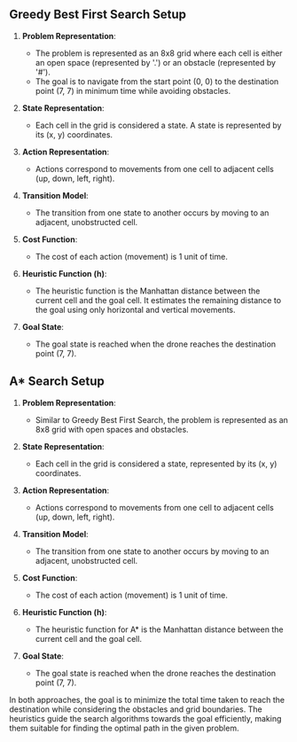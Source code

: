 ## Greedy Best First Search Setup

1. **Problem Representation**:
   - The problem is represented as an 8x8 grid where each cell is either an open space (represented by '.') or an obstacle (represented by '#').
   - The goal is to navigate from the start point (0, 0) to the destination point (7, 7) in minimum time while avoiding obstacles.

2. **State Representation**:
   - Each cell in the grid is considered a state. A state is represented by its (x, y) coordinates.

3. **Action Representation**:
   - Actions correspond to movements from one cell to adjacent cells (up, down, left, right).

4. **Transition Model**:
   - The transition from one state to another occurs by moving to an adjacent, unobstructed cell.

5. **Cost Function**:
   - The cost of each action (movement) is 1 unit of time.

6. **Heuristic Function (h)**:
   - The heuristic function is the Manhattan distance between the current cell and the goal cell. It estimates the remaining distance to the goal using only horizontal and vertical movements.

7. **Goal State**:
   - The goal state is reached when the drone reaches the destination point (7, 7).

## A* Search Setup

1. **Problem Representation**:
   - Similar to Greedy Best First Search, the problem is represented as an 8x8 grid with open spaces and obstacles.

2. **State Representation**:
   - Each cell in the grid is considered a state, represented by its (x, y) coordinates.

3. **Action Representation**:
   - Actions correspond to movements from one cell to adjacent cells (up, down, left, right).

4. **Transition Model**:
   - The transition from one state to another occurs by moving to an adjacent, unobstructed cell.

5. **Cost Function**:
   - The cost of each action (movement) is 1 unit of time.

6. **Heuristic Function (h)**:
   - The heuristic function for A* is the Manhattan distance between the current cell and the goal cell.

7. **Goal State**:
   - The goal state is reached when the drone reaches the destination point (7, 7).

In both approaches, the goal is to minimize the total time taken to reach the destination while considering the obstacles and grid boundaries. The heuristics guide the search algorithms towards the goal efficiently, making them suitable for finding the optimal path in the given problem.



